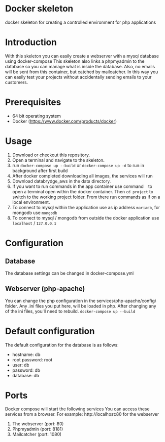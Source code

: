 # Docker skeleton
docker skeleton for creating a controlled environment for php applications

# Introduction
With this skeleton you can easily create a webserver with a mysql database using docker-compose
This skeleton also links a phpmyadmin to the database so you can manage what is inside the database.
Also, no emails will be sent from this container, but catched by mailcatcher.
In this way you can easily test your projects without accidentally sending emails to your customers.

# Prerequisites
- 64 bit operating system
- Docker (https://www.docker.com/products/docker)

# Usage
1. Download or checkout this repository.
2. Open a terminal and navigate to the skeleton.
3. run `docker-compose up --build` or `docker-compose up -d` to run in background after first build
4. After docker completed downloading all images, the services will run
5. Download databrydge_aws in the data directory.
6. If you want to run commands in the app container use command `
` to open a terminal open within the docker container. Then `cd project` to switch to the working project folder. From there run commands as if on a local environment.
7. To connect to mysql within the application use as ip address `mariadb`, for mongodb use `mongodb`
8. To connect to mysql / mongodb from outside the docker application use `localhost` / `127.0.0.1` 

# Configuration
## Database
The database settings can be changed in docker-compose.yml
## Webserver (php-apache)
You can change the php configuration in the services/php-apache/config/ folder.
Any .ini files you put here, will be loaded in php.
After changing any of the ini files, you'll need to rebuild. `docker-compose up --build`


# Default configuration
The default configuration for the database is as follows:
- hostname: db
- root password: root
- user: db
- password: db
- database: db

# Ports
Docker compose will start the following services
You can access these services from a browser.
For example:
http://localhost:80 for the webserver

1. The webserver (port: 80)
2. Phpmyadmin (port: 8181)
3. Mailcatcher (port: 1080)

